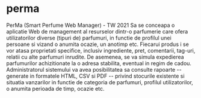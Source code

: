 # perma
PerMa (Smart Perfume Web Manager) - TW 2021
Sa se conceapa o aplicatie Web de management al resurselor dintr-o parfumerie care ofera utilizatorilor diverse (tipuri de) parfumuri, in functie de profilul unei persoane si vizand o anumita ocazie, un anotimp etc. Fiecarui produs i se vor atasa proprietati specifice, inclusiv ingrediente, pret, comentarii, tag-uri, relatii cu alte parfumuri inrudite. De asemenea, se va simula expedierea parfumurilor achizitionate la o adresa stabilita, eventual in regim de cadou. Administratorul sistemului va avea posibilitatea sa consulte rapoarte -- generate in formatele HTML, CSV si PDF -- privind stocurile existente si situatia vanzarilor in functie de categoria de parfumuri, profilul utilizatorilor, o anumita perioada de timp, ocazie etc.
